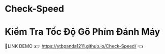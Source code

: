 # Check-Speed
# Kiểm Tra Tốc Độ Gõ Phím Đánh Máy

📌LINK DEMO :👉 https://ytbpanda1211.github.io/Check-Speed/ 👈
